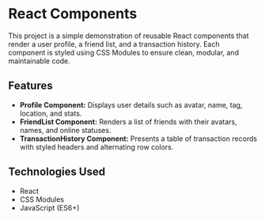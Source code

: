 # React Components

This project is a simple demonstration of reusable React components that render a user profile, a friend list, and a transaction history. Each component is styled using CSS Modules to ensure clean, modular, and maintainable code.

## Features

- **Profile Component:** Displays user details such as avatar, name, tag, location, and stats.
- **FriendList Component:** Renders a list of friends with their avatars, names, and online statuses.
- **TransactionHistory Component:** Presents a table of transaction records with styled headers and alternating row colors.

## Technologies Used

- React
- CSS Modules
- JavaScript (ES6+)
